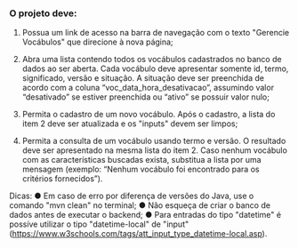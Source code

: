 <h3>O projeto deve: </h3>

1) Possua um link de acesso na barra de navegação com o texto "Gerencie Vocábulos" que
direcione à nova página;


2) Abra uma lista contendo todos os vocábulos cadastrados no banco de dados ao ser aberta. Cada
vocábulo deve apresentar somente id, termo, significado, versão e situação. A situação deve ser
preenchida de acordo com a coluna “voc_data_hora_desativacao”, assumindo valor “desativado”
se estiver preenchida ou “ativo” se possuir valor nulo;


3) Permita o cadastro de um novo vocábulo. Após o cadastro, a lista do item 2 deve ser atualizada e
os "inputs" devem ser limpos;


4) Permita a consulta de um vocábulo usando termo e versão. O resultado deve ser apresentado na
mesma lista do item 2. Caso nenhum vocábulo com as características buscadas exista, substitua a
lista por uma mensagem (exemplo: “Nenhum vocábulo foi encontrado para os critérios
fornecidos”).



Dicas:
● Em caso de erro por diferença de versões do Java, use o comando "mvn clean" no terminal;
● Não esqueça de criar o banco de dados antes de executar o backend;
● Para entradas do tipo "datetime" é possíve utilizar o tipo "datetime-local" de "input"
(https://www.w3schools.com/tags/att_input_type_datetime-local.asp).
